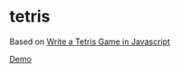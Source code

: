 # tetris
Based on [Write a Tetris Game in Javascript](https://www.youtube.com/watch?v=H2aW5V46khA)

[Demo](https://ajreddevil-tetris.netlify.com/)
